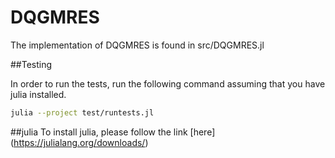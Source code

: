 # DQGMRES
The implementation of DQGMRES is found in src/DQGMRES.jl


##Testing

In order to run the tests, run the following command assuming that you have julia installed. 


```bash
julia --project test/runtests.jl
```

##julia
To install julia, please follow the link [here] (https://julialang.org/downloads/)


